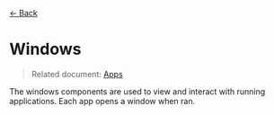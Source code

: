 [← Back](../README.md)

# Windows

> Related document: [Apps](../apps/README.md)

The windows components are used to view and interact with running applications. Each app opens a window when ran.